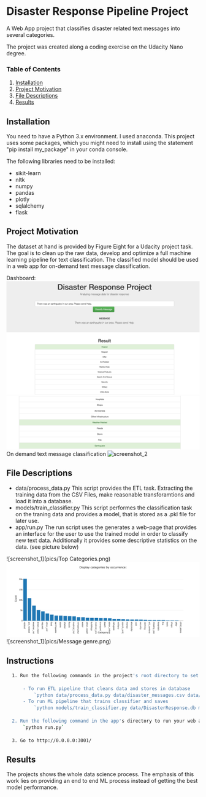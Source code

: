 # Disaster Response Pipeline Project
A Web App project that classifies disaster related text messages into several categories.

The project was created along a coding exercise on the Udacity Nano degree. 


### Table of Contents

1. [Installation](#installation)
2. [Project Motivation](#motivation)
3. [File Descriptions](#files)
4. [Results](#results)


## Installation <a name="installation"></a>

You need to have a Python 3.x environment. I used anaconda. This project uses some packages, which you might need to install using the statement "pip install my_package" in your conda console.

The following libraries need to be installed:
- sikit-learn
- nltk
- numpy
- pandas
- plotly
- sqlalchemy
- flask



## Project Motivation<a name="motivation"></a>

The dataset at hand is provided by Figure Eight for a Udacity project task. 
The  goal  is to clean up the raw data, develop and optimize a full machine learning pipeline for text classification.
The classified model should be used in a web app for on-demand text message classification.


Dashboard:
![screenshot_1](pics/Example1.png)
![screenshot_1](pics/Example1_2.png)
On demand text message classification
![screenshot_2](drp_2.jpg)

## File Descriptions <a name="files"></a>

* data/process_data.py This script provides the ETL task. Extracting the training data from the CSV Files, make reasonable transforamtions and load it into a database.
* models/train_classifier.py This script performes the classification task on the traning data and provides a model, that is stored as a .pkl file for later use.
* app/run.py The run script uses the generates a web-page that provides an interface for the user to use the trained model in order to classify new text data. Additionally it provides some descriptive statistics on the data. (see picture below)

![screenshot_1](pics/Top Categories.png)
![screenshot_1](pics/Categorie_categories.png)
![screenshot_1](pics/Message genre.png)




## Instructions <a name="instructions"></a>
```sh
  1. Run the following commands in the project's root directory to set up your database and model.

      - To run ETL pipeline that cleans data and stores in database
          `python data/process_data.py data/disaster_messages.csv data/disaster_categories.csv data/DisasterResponse.db`
      - To run ML pipeline that trains classifier and saves
          `python models/train_classifier.py data/DisasterResponse.db models/classifier.pkl`

  2. Run the following command in the app's directory to run your web app.
      `python run.py`

  3. Go to http://0.0.0.0:3001/
```

## Results<a name="results"></a>
The projects shows the whole data science process.
The emphasis of this work lies on  providing an end to end ML process instead of getting the best model performance. 

